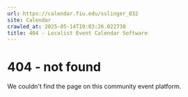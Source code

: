 ```yaml
---
url: https://calendar.fiu.edu/sslinger_832
site: Calendar
crawled_at: 2025-05-14T19:03:26.022738
title: 404 - Localist Event Calendar Software
---
```


# 404 - not found
We couldn't find the page on this community event platform.
